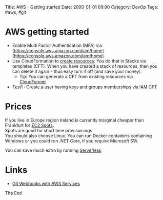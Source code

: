 Title: AWS - Getting started
Date: 2099-01-01 00:00
Category: DevOp
Tags: #aws, #git

# AWS getting started

* Enable Multi Factor Authentication (MFA) via [https://console.aws.amazon.com/iam/home](https://console.aws.amazon.com/iam/home)
* Use CloudFormation to [create resources](https://github.com/rasor/awesome-tables/blob/master/awesome-aws-cloudformation.md). You do that in Stacks via templates (CFT). When you have created a stack of resources, then you can delete it again - thus easy turn if off (and save your money).
    * Tip: You can generate a CFT from existing resources via [CloudFormer](https://docs.aws.amazon.com/AWSCloudFormation/latest/UserGuide/cfn-using-cloudformer.html)   
* Test1 : Create a user having keys and groups memberships via [IAM CFT](https://us-west-2.console.aws.amazon.com/cloudformation/designer/home?templateURL=https://s3-us-west-2.amazonaws.com/cloudformation-templates-us-west-2/IAM_Users_Groups_and_Policies.template&region=us-west-2)

# Prices

If you live in Europe region Ireland is currently marginal cheeper than Frankfurt for [EC2 Spots](https://aws.amazon.com/ec2/spot/pricing/).  
Spots are good for short time provisionings.  
You should also choose Linux. You can run Docker containers containing Windows or you could run .NET Core, if you require Microsoft SW.  

You can save much extra by running [Serverless](https://martinfowler.com/articles/serverless.html).  

# Links

* [Git Webhooks with AWS Services](https://aws.amazon.com/quickstart/architecture/git-to-s3-using-webhooks/)

The End
